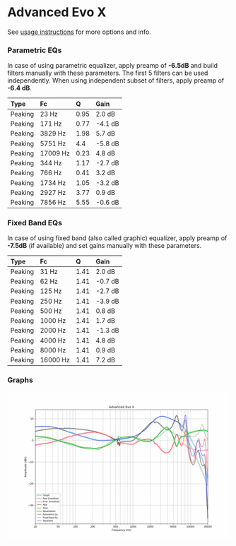 # Advanced Evo X
See [usage instructions](https://github.com/jaakkopasanen/AutoEq#usage) for more options and info.

### Parametric EQs
In case of using parametric equalizer, apply preamp of **-6.5dB** and build filters manually
with these parameters. The first 5 filters can be used independently.
When using independent subset of filters, apply preamp of **-6.4 dB**.

| Type    | Fc       |    Q | Gain    |
|:--------|:---------|:-----|:--------|
| Peaking | 23 Hz    | 0.95 | 2.0 dB  |
| Peaking | 171 Hz   | 0.77 | -4.1 dB |
| Peaking | 3829 Hz  | 1.98 | 5.7 dB  |
| Peaking | 5751 Hz  | 4.4  | -5.8 dB |
| Peaking | 17009 Hz | 0.23 | 4.8 dB  |
| Peaking | 344 Hz   | 1.17 | -2.7 dB |
| Peaking | 766 Hz   | 0.41 | 3.2 dB  |
| Peaking | 1734 Hz  | 1.05 | -3.2 dB |
| Peaking | 2927 Hz  | 3.77 | 0.9 dB  |
| Peaking | 7856 Hz  | 5.55 | -0.6 dB |

### Fixed Band EQs
In case of using fixed band (also called graphic) equalizer, apply preamp of **-7.5dB**
(if available) and set gains manually with these parameters.

| Type    | Fc       |    Q | Gain    |
|:--------|:---------|:-----|:--------|
| Peaking | 31 Hz    | 1.41 | 2.0 dB  |
| Peaking | 62 Hz    | 1.41 | -0.7 dB |
| Peaking | 125 Hz   | 1.41 | -2.7 dB |
| Peaking | 250 Hz   | 1.41 | -3.9 dB |
| Peaking | 500 Hz   | 1.41 | 0.8 dB  |
| Peaking | 1000 Hz  | 1.41 | 1.7 dB  |
| Peaking | 2000 Hz  | 1.41 | -1.3 dB |
| Peaking | 4000 Hz  | 1.41 | 4.8 dB  |
| Peaking | 8000 Hz  | 1.41 | 0.9 dB  |
| Peaking | 16000 Hz | 1.41 | 7.2 dB  |

### Graphs
![](./Advanced%20Evo%20X.png)